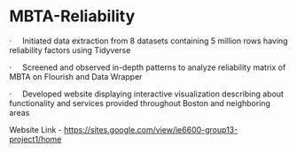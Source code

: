 # MBTA-Reliability

·     Initiated data extraction from 8 datasets containing 5 million rows having reliability factors using Tidyverse

·     Screened and observed in-depth patterns to analyze reliability matrix of MBTA on Flourish and Data Wrapper

·     Developed website displaying interactive visualization describing about functionality and services provided throughout Boston and neighboring areas

Website Link - https://sites.google.com/view/ie6600-group13-project1/home
